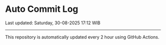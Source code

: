 # Auto Commit Log

Last updated: Saturday, 30-08-2025 17:12 WIB

---

This repository is automatically updated every 2 hour using GitHub Actions.
